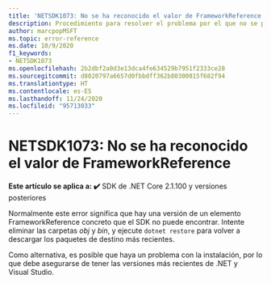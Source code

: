 ```yaml
---
title: 'NETSDK1073: No se ha reconocido el valor de FrameworkReference'
description: Procedimiento para resolver el problema por el que no se puede encontrar el valor de FrameworkReference.
author: marcpopMSFT
ms.topic: error-reference
ms.date: 10/9/2020
f1_keywords:
- NETSDK1073
ms.openlocfilehash: 2b2dbf2a0d3e13dca4fe634529b7951f2333ce28
ms.sourcegitcommit: d8020797a6657d0fbbdff362b80300815f682f94
ms.translationtype: HT
ms.contentlocale: es-ES
ms.lasthandoff: 11/24/2020
ms.locfileid: "95713033"
---
```

# <a name="netsdk1073-the-frameworkreference-was-not-recognized"></a>NETSDK1073: No se ha reconocido el valor de FrameworkReference

**Este artículo se aplica a: ✔️** SDK de .NET Core 2.1.100 y versiones posteriores

Normalmente este error significa que hay una versión de un elemento FrameworkReference concreto que el SDK no puede encontrar. Intente eliminar las carpetas *obj* y *bin*, y ejecute `dotnet restore` para volver a descargar los paquetes de destino más recientes.

Como alternativa, es posible que haya un problema con la instalación, por lo que debe asegurarse de tener las versiones más recientes de .NET y Visual Studio.
